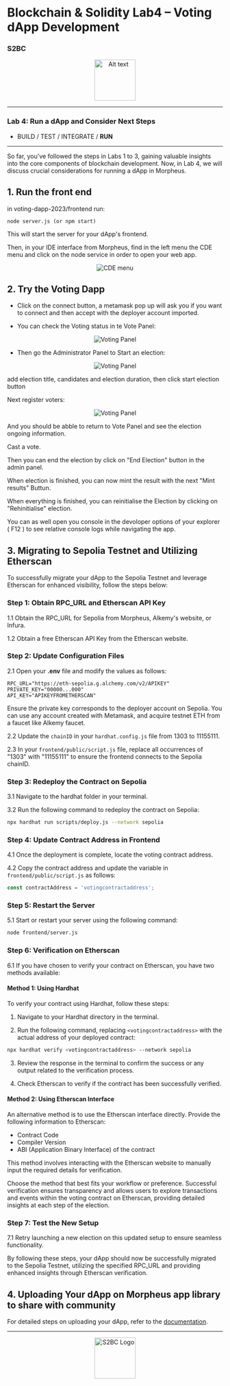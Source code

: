 # Blockchain & Solidity Lab4 – Voting dApp Development

### S2BC

<div style="text-align: center;">
  <img src="src/s2bc-logo.svg" alt="Alt text" width="96" height="96">
</div>

---

### Lab 4: Run a dApp and Consider Next Steps
- BUILD / TEST / INTEGRATE / **RUN**

---

So far, you've followed the steps in Labs 1 to 3, gaining valuable insights into the core components of blockchain development. Now, in Lab 4, we will discuss crucial considerations for running a dApp in Morpheus.

## 1. Run the front end

in voting-dapp-2023/frontend run:
```
node server.js (or npm start)
```

This will start the server for your dApp's frontend.

Then, in your IDE interface from Morpheus, find in the left menu the CDE menu and click on the node service in order to open your web app.

<div style="text-align: center;">
  <img src="src/morpheus-screeshoot/CDE_service.png" alt="CDE menu" >
</div>

## 2. Try the Voting Dapp

- Click on the connect button, a metamask pop up will ask you if you want to connect and then accept with the deployer account imported.

- You can check the Voting status in te Vote Panel:
<div style="text-align: center;">
  <img src="src/morpheus-screeshoot/votingPanel.png" alt="Voting Panel" style="width:500 px">
</div>

- Then go the Administrator Panel to Start an election:

<div style="text-align: center;">
  <img src="src/ui-screenshoot/start-election.jpg" alt="Voting Panel" style="width:300 px">
</div>

add election title, candidates and election duration, then click start election button

Next register voters:
<div style="text-align: center;">
  <img src="src/ui-screenshoot/register-voters.jpg" alt="Voting Panel" style="width:300 px">
</div>

And you should be abble to return to Vote Panel and see the election ongoing information.

Cast a vote.

Then you can end the election by click on "End Election" button in the admin panel.

When election is finished, you can now mint the result with the next "Mint results" Buttun.

When everything is finished, you can reinitialise the Election by clicking on "Rehinitialise" election.

You can as well open you console in the devoloper options of your explorer ( F12 ) to see relative console logs while navigating the app.

## 3. Migrating to Sepolia Testnet and Utilizing Etherscan

To successfully migrate your dApp to the Sepolia Testnet and leverage Etherscan for enhanced visibility, follow the steps below:

### Step 1: Obtain RPC_URL and Etherscan API Key

1.1 Obtain the RPC_URL for Sepolia from Morpheus, Alkemy's website, or Infura.

1.2 Obtain a free Etherscan API Key from the Etherscan website.

### Step 2: Update Configuration Files

2.1 Open your **.env** file and modify the values as follows:

```env
RPC_URL="https://eth-sepolia.g.alchemy.com/v2/APIKEY"
PRIVATE_KEY="00000...000" 
API_KEY="APIKEYFROMETHERSCAN"
```

Ensure the private key corresponds to the deployer account on Sepolia. You can use any account created with Metamask, and acquire testnet ETH from a faucet like Alkemy faucet.

2.2 Update the `chainID` in your `hardhat.config.js` file from 1303 to 11155111.

2.3 In your `frontend/public/script.js` file, replace all occurrences of "1303" with "11155111" to ensure the frontend connects to the Sepolia chainID.

### Step 3: Redeploy the Contract on Sepolia

3.1 Navigate to the hardhat folder in your terminal.

3.2 Run the following command to redeploy the contract on Sepolia:

```bash
npx hardhat run scripts/deploy.js --network sepolia
```

### Step 4: Update Contract Address in Frontend

4.1 Once the deployment is complete, locate the voting contract address.

4.2 Copy the contract address and update the variable in `frontend/public/script.js` as follows:

```javascript
const contractAddress = 'votingcontractaddress';
```

### Step 5: Restart the Server

5.1 Start or restart your server using the following command:

```bash
node frontend/server.js
```

### Step 6: Verification on Etherscan

6.1 If you have chosen to verify your contract on Etherscan, you have two methods available:

#### Method 1: Using Hardhat

To verify your contract using Hardhat, follow these steps:

1. Navigate to your Hardhat directory in the terminal.

2. Run the following command, replacing `<votingcontractaddress>` with the actual address of your deployed contract:

```bash
npx hardhat verify <votingcontractaddress> --network sepolia
```

3. Review the response in the terminal to confirm the success or any output related to the verification process.

4. Check Etherscan to verify if the contract has been successfully verified.

#### Method 2: Using Etherscan Interface

An alternative method is to use the Etherscan interface directly. Provide the following information to Etherscan:

- Contract Code
- Compiler Version
- ABI (Application Binary Interface) of the contract

This method involves interacting with the Etherscan website to manually input the required details for verification.

Choose the method that best fits your workflow or preference. Successful verification ensures transparency and allows users to explore transactions and events within the voting contract on Etherscan, providing detailed insights at each step of the election.

### Step 7: Test the New Setup

7.1 Retry launching a new election on this updated setup to ensure seamless functionality.

By following these steps, your dApp should now be successfully migrated to the Sepolia Testnet, utilizing the specified RPC_URL and providing enhanced insights through Etherscan verification.

## 4. Uploading Your dApp on Morpheus app library to share with community

For detailed steps on uploading your dApp, refer to the [documentation](https://docs.morpheuslabs.io/docs/submit-app-to-the-app-store).

---

<div style="text-align: center;">
  <img src="src/s2bc-logo.svg" alt="S2BC Logo" width="96">
</div>


